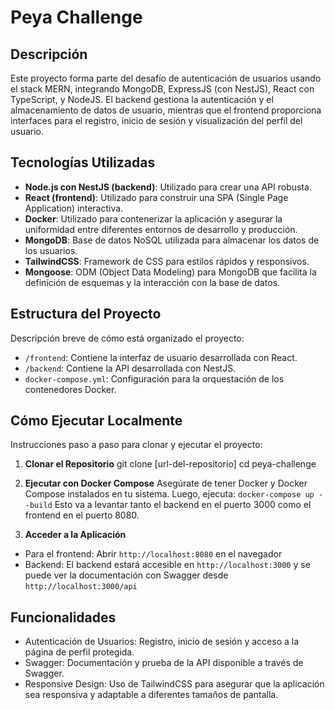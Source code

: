 # Peya Challenge

## Descripción
Este proyecto forma parte del desafío de autenticación de usuarios usando el stack MERN, integrando MongoDB, ExpressJS (con NestJS), React con TypeScript, y NodeJS. El backend gestiona la autenticación y el almacenamiento de datos de usuario, mientras que el frontend proporciona interfaces para el registro, inicio de sesión y visualización del perfil del usuario.

## Tecnologías Utilizadas
- **Node.js con NestJS (backend)**: Utilizado para crear una API robusta.
- **React (frontend)**: Utilizado para construir una SPA (Single Page Application) interactiva.
- **Docker**: Utilizado para contenerizar la aplicación y asegurar la uniformidad entre diferentes entornos de desarrollo y producción.
- **MongoDB**: Base de datos NoSQL utilizada para almacenar los datos de los usuarios.
- **TailwindCSS**: Framework de CSS para estilos rápidos y responsivos.
- **Mongoose**: ODM (Object Data Modeling) para MongoDB que facilita la definición de esquemas y la interacción con la base de datos.

## Estructura del Proyecto
Descripción breve de cómo está organizado el proyecto:
- `/frontend`: Contiene la interfaz de usuario desarrollada con React.
- `/backend`: Contiene la API desarrollada con NestJS.
- `docker-compose.yml`: Configuración para la orquestación de los contenedores Docker.

## Cómo Ejecutar Localmente
Instrucciones paso a paso para clonar y ejecutar el proyecto:

1. **Clonar el Repositorio**
git clone [url-del-repositorio]
cd peya-challenge

2. **Ejecutar con Docker Compose**
Asegúrate de tener Docker y Docker Compose instalados en tu sistema. Luego, ejecuta:
`docker-compose up --build`
Esto va a levantar tanto el backend en el puerto 3000 como el frontend en el puerto 8080.

3. **Acceder a la Aplicación**
- Para el frontend: Abrir `http://localhost:8080` en el navegador
- Backend: El backend estará accesible en `http://localhost:3000` y se puede ver la documentación con Swagger desde `http://localhost:3000/api`

## Funcionalidades
- Autenticación de Usuarios: Registro, inicio de sesión y acceso a la página de perfil protegida.
- Swagger: Documentación y prueba de la API disponible a través de Swagger.
- Responsive Design: Uso de TailwindCSS para asegurar que la aplicación sea responsiva y adaptable a diferentes tamaños de pantalla.
